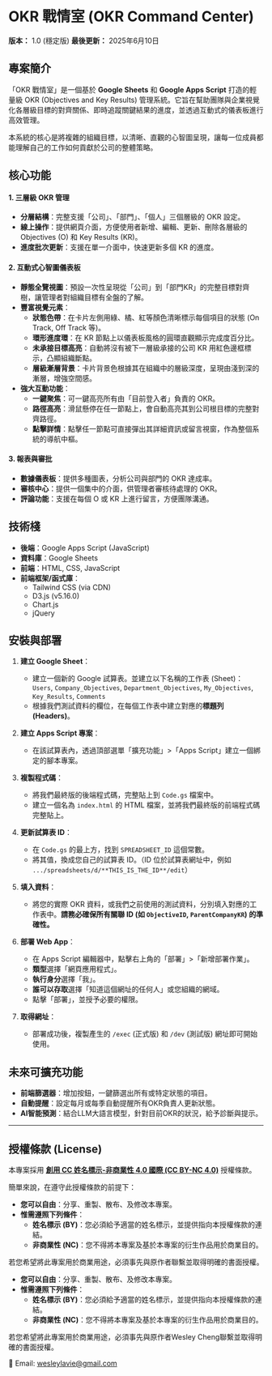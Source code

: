 # OKR 戰情室 (OKR Command Center)

**版本：** 1.0 (穩定版)
**最後更新：** 2025年6月10日

## 專案簡介

「OKR 戰情室」是一個基於 **Google Sheets** 和 **Google Apps Script** 打造的輕量級 OKR (Objectives and Key Results) 管理系統。它旨在幫助團隊與企業視覺化各層級目標的對齊關係、即時追蹤關鍵結果的進度，並透過互動式的儀表板進行高效管理。

本系統的核心是將複雜的組織目標，以清晰、直觀的心智圖呈現，讓每一位成員都能理解自己的工作如何貢獻於公司的整體策略。

## 核心功能

#### 1. 三層級 OKR 管理
- **分層結構**：完整支援「公司」、「部門」、「個人」三個層級的 OKR 設定。
- **線上操作**：提供網頁介面，方便使用者新增、編輯、更新、刪除各層級的 Objectives (O) 和 Key Results (KR)。
- **進度批次更新**：支援在單一介面中，快速更新多個 KR 的進度。

#### 2. 互動式心智圖儀表板
- **靜態全覽視圖**：預設一次性呈現從「公司」到「部門KR」的完整目標對齊樹，讓管理者對組織目標有全盤的了解。
- **豐富視覺元素**：
    - **狀態色帶**：在卡片左側用綠、橘、紅等顏色清晰標示每個項目的狀態 (On Track, Off Track 等)。
    - **環形進度環**：在 KR 節點上以儀表板風格的圓環直觀顯示完成度百分比。
    - **未承接目標高亮**：自動將沒有被下一層級承接的公司 KR 用紅色邊框標示，凸顯組織斷點。
    - **層級漸層背景**：卡片背景色根據其在組織中的層級深度，呈現由淺到深的漸層，增強空間感。
- **強大互動功能**：
    - **一鍵聚焦**：可一鍵高亮所有由「目前登入者」負責的 OKR。
    - **路徑高亮**：滑鼠懸停在任一節點上，會自動高亮其到公司根目標的完整對齊路徑。
    - **點擊詳情**：點擊任一節點可直接彈出其詳細資訊或留言視窗，作為整個系統的導航中樞。

#### 3. 報表與審批
- **數據儀表板**：提供多種圖表，分析公司與部門的 OKR 達成率。
- **審核中心**：提供一個集中的介面，供管理者審核待處理的 OKR。
- **評論功能**：支援在每個 O 或 KR 上進行留言，方便團隊溝通。

## 技術棧

- **後端**：Google Apps Script (JavaScript)
- **資料庫**：Google Sheets
- **前端**：HTML, CSS, JavaScript
- **前端框架/函式庫**：
    - Tailwind CSS (via CDN)
    - D3.js (v5.16.0)
    - Chart.js
    - jQuery

## 安裝與部署

1.  **建立 Google Sheet**：
    - 建立一個新的 Google 試算表。並建立以下名稱的工作表 (Sheet)：
      `Users`, `Company_Objectives`, `Department_Objectives`, `My_Objectives`, `Key_Results`, `Comments`
    - 根據我們測試資料的欄位，在每個工作表中建立對應的**標題列 (Headers)**。

2.  **建立 Apps Script 專案**：
    - 在該試算表內，透過頂部選單「擴充功能」>「Apps Script」建立一個綁定的腳本專案。

3.  **複製程式碼**：
    - 將我們最終版的後端程式碼，完整貼上到 `Code.gs` 檔案中。
    - 建立一個名為 `index.html` 的 HTML 檔案，並將我們最終版的前端程式碼完整貼上。

4.  **更新試算表 ID**：
    - 在 `Code.gs` 的最上方，找到 `SPREADSHEET_ID` 這個常數。
    - 將其值，換成您自己的試算表 ID。（ID 位於試算表網址中，例如 `.../spreadsheets/d/**THIS_IS_THE_ID**/edit`）

5.  **填入資料**：
    - 將您的實際 OKR 資料，或我們之前使用的測試資料，分別填入對應的工作表中。**請務必確保所有關聯 ID (如 `ObjectiveID`, `ParentCompanyKR`) 的準確性。**

6.  **部署 Web App**：
    - 在 Apps Script 編輯器中，點擊右上角的「部署」>「新增部署作業」。
    - **類型**選擇「網頁應用程式」。
    - **執行身分**選擇「我」。
    * **誰可以存取**選擇「知道這個網址的任何人」或您組織的網域。
    - 點擊「部署」，並授予必要的權限。

7.  **取得網址**：
    - 部署成功後，複製產生的 `/exec` (正式版) 和 `/dev` (測試版) 網址即可開始使用。

## 未來可擴充功能

- **前端篩選器**：增加按鈕，一鍵篩選出所有或特定狀態的項目。
- **自動提醒**：設定每月或每季自動提醒所有OKR負責人更新狀態。
- **AI智能預測**：結合LLM大語言模型，針對目前OKR的狀況，給予診斷與提示。

---

## 授權條款 (License)

本專案採用 **[創用 CC 姓名標示-非商業性 4.0 國際 (CC BY-NC 4.0)](https://creativecommons.org/licenses/by-nc/4.0/deed.zh_TW)** 授權條款。

簡單來說，在遵守此授權條款的前提下：

- **您可以自由**：分享、重製、散布、及修改本專案。
- **惟需遵照下列條件**：
  - **姓名標示 (BY)**：您必須給予適當的姓名標示，並提供指向本授權條款的連結。
  - **非商業性 (NC)**：您不得將本專案及基於本專案的衍生作品用於商業目的。

若您希望將此專案用於商業用途，必須事先與原作者聯繫並取得明確的書面授權。

- **您可以自由**：分享、重製、散布、及修改本專案。
- **惟需遵照下列條件**：
  - **姓名標示 (BY)**：您必須給予適當的姓名標示，並提供指向本授權條款的連結。
  - **非商業性 (NC)**：您不得將本專案及基於本專案的衍生作品用於商業目的。

若您希望將此專案用於商業用途，必須事先與原作者Wesley Cheng聯繫並取得明確的書面授權。

📩 Email: wesleylavie@gmail.com
